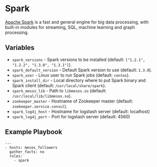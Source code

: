 # Spark

[Apache Spark](https://spark.apache.org/) is a fast and general engine for big
data processing, with built-in modules for streaming, SQL, machine learning and
graph processing.

## Variables

- `spark_versions` - Spark versions to be installed (default:
  `["1.2.1", "1.2.2", "1.3.0", "1.3.1"]`).
- `spark_default_version` - Default Spark version to use (default: `1.3.0`).
- `spark_user` - Linux user to run Spark jobs (default: `centos`).
- `spark_install_dir` - Local directory where to put Spark binary and Spark
  client (default: `/usr/local/share/spark`).
- `spark_mesos_lib` - Path to `libmesos.so` (default:
  `/usr/local/lib/libmesos.so`).
- `zookeeper_master` - Hostname of Zookeeper master (default:
  `zookeeper.service.consul`).
- `spark_log4j_host` - Hostname for logstash server (default: localhost)
- `spark_log4j_port` - Port for logstash server (default: 4560)

## Example Playbook

    ---
    - hosts: mesos_followers
      gather_facts: no
      roles:
        - spark
